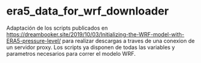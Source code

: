 # era5_data_for_wrf_downloader
Adaptación de los scripts publicados en https://dreambooker.site/2019/10/03/Initializing-the-WRF-model-with-ERA5-pressure-level/ para realizar descargas a traves de una conexion de un servidor proxy. Los scripts ya disponen de todas las variables y parametros necesarios para correr el modelo WRF.
